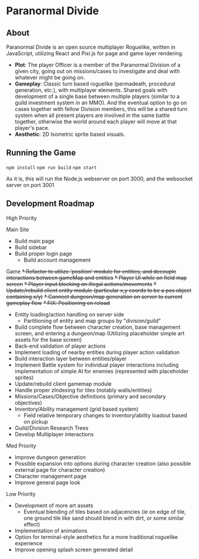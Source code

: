 # Paranormal Divide
## About
  Paranormal Divide is an open source multiplayer Roguelike, written in JavaScript, utilizing React and Pixi.js for page and game layer rendering.
  * **Plot**: The player Officer is a member of the Paranormal Division of a given city, going out on missions/cases to investigate and deal with whatever might be going on.
  * **Gameplay**: Classic turn based roguelike (permadeath, procedural generation, etc.), with multiplayer elements. Shared goals with development of a single base between multiple players (similar to a guild investment system in an MMO). And the eventual option to go on cases together with fellow Division members, this will be a shared turn system when all present players are involved in the same battle together, otherwise the world around each player will move at that player's pace.
  * **Aesthetic**: 2D Isometric sprite based visuals.

## Running the Game
  `npm install`
  `npm run build`
  `npm start`

  As it is, this will run the Node.js webserver on port 3000, and the websocket server on port 3001

## Development Roadmap
  High Priority
  
  Main Site
  * Build main page
  * Build sidebar
  * Build proper login page
    * Build account management

  Game
  ~~* Refactor to utilize 'position' module for entities, and decouple interactions between gameMap and entities~~
  ~~* Player UI while on field map screen~~
  ~~* Player input blocking on illegal actions/movements~~
  ~~* Update/rebuild client entity module (particular x,y coords to be a pos object containing x/y)~~
  ~~* Connect dungeon/map generation on server to current gameplay flow~~
  ~~* FIX: Positioning on reload~~
  * Entity loading/action handling on server side
    * Partitioning of entity and map groups by "division/guild"
  * Build complete flow between character creation, base management screen, and entering a dungeon/map
    (Utilizing placeholder simple art assets for the base screen)
  * Back-end validation of player actions
  * Implement loading of nearby entities during player action validation
  * Build interaction layer between entities/player
  * Implement Battle system for individual player interactions including implementation of simple AI for enemies (represented with placeholder sprites)
  * Update/rebuild client gamemap module
  * Handle proper zIndexing for tiles (notably walls/entities)
  * Missions/Cases/Objective definitions (primary and secondary objectives)
  * Inventory/Ability management (grid based system)
    * Field relative temporary changes to inventory/ability loadout based on pickup
  * Guild/Division Research Trees
  * Develop Multiplayer interactions

  Med Priority
  * Improve dungeon generation
  * Possible expansion into options during character creation (also possible external page for character
    creation)
  * Character management page
  * Improve general page look

  Low Priority
  * Development of more art assets
    * Eventual blending of tiles based on adjacencies (ie on edge of tile, one ground tile like sand should
      blend in with dirt, or some similar effect)
  * Implementation of animations
  * Option for terminal-style aesthetics for a more traditional roguelike experience
  * Improve opening splash screen generated detail